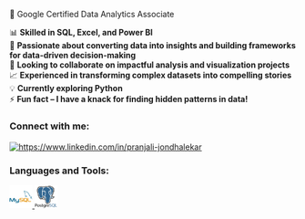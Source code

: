 💼 Google Certified Data Analytics Associate

📊 **Skilled in SQL, Excel, and Power BI**  
🚀 **Passionate about converting data into insights and building frameworks for data-driven decision-making**  
👯 **Looking to collaborate on impactful analysis and visualization projects**  
📈 **Experienced in transforming complex datasets into compelling stories**  
💡 **Currently exploring Python**  
⚡ **Fun fact – I have a knack for finding hidden patterns in data!**  





<h3 align="left">Connect with me:</h3>
<p align="left">
<a href="https://linkedin.com/in/https://www.linkedin.com/in/pranjali-jondhalekar" target="blank"><img align="center" src="https://raw.githubusercontent.com/rahuldkjain/github-profile-readme-generator/master/src/images/icons/Social/linked-in-alt.svg" alt="https://www.linkedin.com/in/pranjali-jondhalekar" height="30" width="40" /></a>
</p>

<h3 align="left">Languages and Tools:</h3>
<p align="left"> <a href="https://www.mysql.com/" target="_blank" rel="noreferrer"> <img src="https://raw.githubusercontent.com/devicons/devicon/master/icons/mysql/mysql-original-wordmark.svg" alt="mysql" width="40" height="40"/> </a> <a href="https://www.postgresql.org" target="_blank" rel="noreferrer"> <img src="https://raw.githubusercontent.com/devicons/devicon/master/icons/postgresql/postgresql-original-wordmark.svg" alt="postgresql" width="40" height="40"/> </a> </p>
